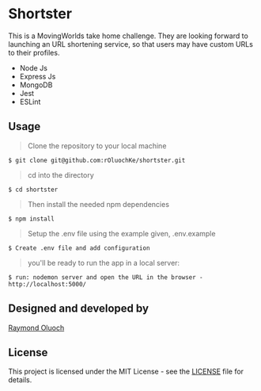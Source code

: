 # Shortster
This is a MovingWorlds take home challenge. They are looking forward to launching an URL shortening service, so that users may have custom URLs to their profiles.

- Node Js
- Express Js
- MongoDB
- Jest
- ESLint

## Usage

> Clone the repository to your local machine

```
$ git clone git@github.com:rOluochKe/shortster.git
```

> cd into the directory

```
$ cd shortster
```

> Then install the needed npm dependencies

```
$ npm install
```

> Setup the .env file using the example given, .env.example

```
$ Create .env file and add configuration
```

> you'll be ready to run the app in a local server:

```
$ run: nodemon server and open the URL in the browser - http://localhost:5000/
```

## Designed and developed by

[Raymond Oluoch](https://github.com/rOluochKe)

## License

This project is licensed under the MIT License - see the [LICENSE](./LICENSE.md) file for details.
